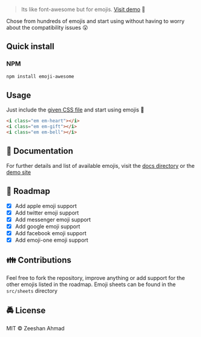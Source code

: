 <img src="https://dzwonsemrish7.cloudfront.net/items/1Y0p3J3C3q1k3Q3a2131/Untitled-1.png" alt=""/>

> Its like font-awesome but for emojis. [Visit demo](https://ziishaned.github.io/emoji-awesome/) :dancer:

Chose from hundreds of emojis and start using without having to worry about the compatibility issues :open_mouth:

## Quick install

### NPM

```bash
npm install emoji-awesome
```

## Usage

Just include the [given CSS file](https://raw.githubusercontent.com/ziishaned/emoji-awesome/master/dist/css/emoji-awesome.min.css) and start using emojis :clap:

```html
<i class="em em-heart"></i>
<i class="em em-gift"></i>
<i class="em em-bell"></i>
```

## :page_with_curl: Documentation

For further details and list of available emojis, visit the [docs directory](https://github.com/ziishaned/emoji-awesome/tree/master/docs) or the [demo site](http://ziishaned.github.io/emoji-awesome)

## :vertical_traffic_light: Roadmap

- [x] Add apple emoji support
- [x] Add twitter emoji support
- [x] Add messenger emoji support
- [x] Add google emoji support
- [x] Add facebook emoji support
- [x] Add emoji-one emoji support

## :family: Contributions

Feel free to fork the repository, improve anything or add support for the other emojis listed in the roadmap. Emoji sheets can be found in the `src/sheets` directory 

## :oncoming_police_car: License

MIT :copyright: Zeeshan Ahmad
